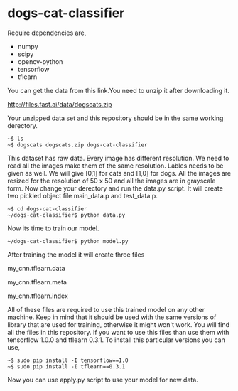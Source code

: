 # dogs-cat-classifier

Require dependencies are,
* numpy
* scipy
* opencv-python
* tensorflow
* tflearn


You can get the data from this link.You need to unzip it after downloading it.

http://files.fast.ai/data/dogscats.zip

Your unzipped data set and this repository should be in the same working derectory.
```
~$ ls
~$ dogscats dogscats.zip dogs-cat-classifier
```

This dataset has raw data. Every image has different resolution. We need to read all the images make them of the same resolution. Lables needs to be given as well. We will give [0,1] for cats and [1,0] for dogs. All the images are resized for the resolution of 
50 x 50 and all the images are in grayscale form.
Now change your derectory and run the data.py script. It will create two pickled object file main_data.p and test_data.p.
```
~$ cd dogs-cat-classifier
~/dogs-cat-classifier$ python data.py
```

Now its time to train our model. 
```
~/dogs-cat-classifier$ python model.py
```
After training the model it will create three files 

my_cnn.tflearn.data   

my_cnn.tflearn.meta   

my_cnn.tflearn.index

All of these files are required to use this trained model on any other machine. Keep in mind that it should be used with the same versions of library that are used for training, otherwise it might won't work. You will find all the files in this repository. If you want to use this files than use them with tensorflow 1.0.0 and tflearn 0.3.1. To install this particular versions you can use,
```
~$ sudo pip install -I tensorflow==1.0
~$ sudo pip install -I tflearn==0.3.1
```
Now you can use apply.py script to use your model for new data.
